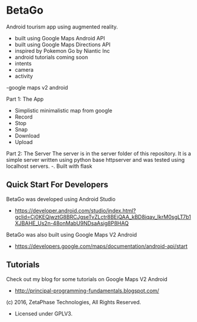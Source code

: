 # BetaGo
Android tourism app using augmented reality.
 - built using Google Maps Android API
 - built using Google Maps Directions API
 - inspired by Pokemon Go by Niantic Inc
 - android tutorials coming soon
  - intents
   - camera
   - activity

-google maps v2 android

Part 1: The App
- Simplistic minimalistic map from google
- Record
- Stop
- Snap
- Download
- Upload

Part 2: The Server
The server is in the server folder of this repository. It is a simple server written using python base httpserver and was tested using localhost servers.
-. Built with flask

## Quick Start For Developers

BetaGo was developed using Android Studio
 - https://developer.android.com/studio/index.html?gclid=Cj0KEQjwztG8BRCJgseTvZLctr8BEiQAA_kBD8iqav_IkrM0sgLT7b1XJBAHE_Us2n-48onMabU9NDsaAsig8P8HAQ

BetaGo was also built using Google Maps V2 Android
- https://developers.google.com/maps/documentation/android-api/start

## Tutorials

Check out my blog for some tutorials on Google Maps V2 Android
- http://principal-programming-fundamentals.blogspot.com/


(c) 2016, ZetaPhase Technologies, All Rights Reserved.
- Licensed under GPLV3.
